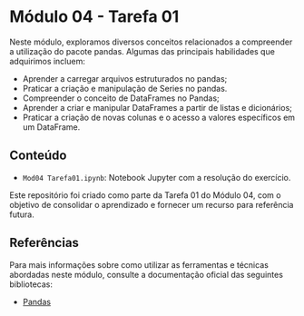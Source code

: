 # Módulo 04 - Tarefa 01

Neste módulo, exploramos diversos conceitos relacionados a compreender a utilização do pacote pandas. Algumas das principais habilidades que adquirimos incluem:
- Aprender a carregar arquivos estruturados no pandas;
- Praticar a criação e manipulação de Series no pandas.
- Compreender o conceito de DataFrames no Pandas;
- Aprender a criar e manipular DataFrames a partir de listas e dicionários;
- Praticar a criação de novas colunas e o acesso a valores específicos em um DataFrame.

## Conteúdo

- `Mod04 Tarefa01.ipynb`: Notebook Jupyter com a resolução do exercício.

Este repositório foi criado como parte da Tarefa 01 do Módulo 04, com o objetivo de consolidar o aprendizado e fornecer um recurso para referência futura.

## Referências

Para mais informações sobre como utilizar as ferramentas e técnicas abordadas neste módulo, consulte a documentação oficial das seguintes bibliotecas:
- [Pandas](https://pandas.pydata.org/docs/)
